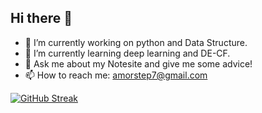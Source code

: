 ## Hi there 👋

- 🔭 I’m currently working on python and Data Structure.
- 🌱 I’m currently learning deep learning and DE-CF.
- 💬 Ask me about my Notesite and give me some advice!
- 📫 How to reach me: amorstep7@gmail.com

[![GitHub Streak](https://github-readme-streak-stats.herokuapp.com/?user=Thinking-builder)](https://git.io/streak-stats)
